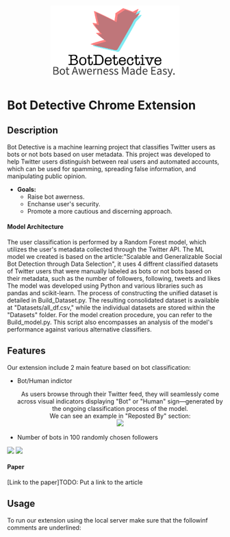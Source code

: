 <p align="center">
  <img src="Photos/logo_img.png" width="300" />
</p>  

# Bot Detective Chrome Extension

## Description
Bot Detective is a machine learning project that classifies Twitter users as bots or not bots based on user metadata. This project was developed to help Twitter users distinguish between real users and automated accounts, which can be used for spamming, spreading false information, and manipulating public opinion.

- **Goals:**
  - Raise bot awerness.
  - Enchanse user's security.
  - Promote a more cautious and discerning approach.

#### Model Architecture
The user classification is performed by a Random Forest model, which utilizes the user's metadata collected through the Twitter API.
The ML model we created is based on the article:"Scalable and Generalizable Social Bot Detection through Data Selection", it uses 4 diffrent classified datasets of Twitter users that were manually labeled as bots or not bots based on their metadata, such as the number of followers, following, tweets and likes
The model was developed using Python and various libraries such as pandas and scikit-learn. 
The process of constructing the unified dataset is detailed in Build_Dataset.py. The resulting consolidated dataset is available at "Datasets/all_df.csv," while the individual datasets are stored within the "Datasets" folder.
For the model creation procedure, you can refer to the Build_model.py. This script also encompasses an analysis of the model's performance against various alternative classifiers.

## Features
Our extension include 2 main feature based on bot classification:
- Bot/Human indictor <p align="center"> As users browse through their Twitter feed, they will seamlessly come across visual indicators displaying "Bot" or "Human" sign—generated by the ongoing classification process of the model.<br/> We can see an example in "Reposted By" section: <br/><img src="https://github.com/stav-bentov/Twitter-Bot-Detector/blob/main/gifs/bots%20in%20reposted%20by.gif" width='500px'>  </p>  
- Number of bots in 100 randomly chosen followers

<img src="https://github.com/stav-bentov/Twitter-Bot-Detector/blob/main/gifs/bot%20and%20followers.gif" width='500px'>
<img src="https://github.com/stav-bentov/Twitter-Bot-Detector/blob/main/gifs/all%20actions.gif" width='500px'>

#### Paper 
[Link to the paper]TODO: Put a link to the article

## Usage

To run our extension using the local server make sure that the followinf comments are underlined:

